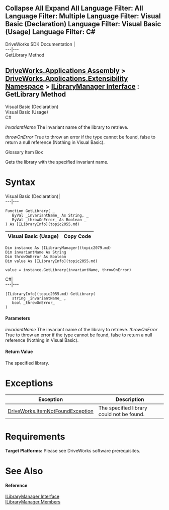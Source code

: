 Collapse All Expand All Language Filter: All  Language Filter: Multiple  Language Filter: Visual Basic (Declaration) Language Filter: Visual Basic (Usage) Language Filter: C#  
---  
DriveWorks SDK Documentation  |   
---|---  
GetLibrary Method   
  
[DriveWorks.Applications Assembly](topic13.md) > [DriveWorks.Applications.Extensibility Namespace](topic1995.md) > [ILibraryManager Interface](topic2079.md) : GetLibrary Method  
---  
  
Visual Basic (Declaration)    
Visual Basic (Usage)    
C# 

_invariantName_
    The invariant name of the library to retrieve.

_throwOnError_
    True to throw an error if the type cannot be found, false to return a null reference (Nothing in Visual Basic).

Glossary Item Box

Gets the library with the specified invariant name. 

# Syntax

Visual Basic (Declaration)|   
---|---  
      
    
    Function GetLibrary( _
       ByVal _invariantName_ As String, _
       ByVal _throwOnError_ As Boolean _
    ) As [ILibraryInfo](topic2055.md)  
  
Visual Basic (Usage)| Copy Code  
---|---  
      
    
    Dim instance As [ILibraryManager](topic2079.md)
    Dim invariantName As String
    Dim throwOnError As Boolean
    Dim value As [ILibraryInfo](topic2055.md)
     
    value = instance.GetLibrary(invariantName, throwOnError)  
  
C#|   
---|---  
      
    
    [ILibraryInfo](topic2055.md) GetLibrary( 
       string _invariantName_ ,
       bool _throwOnError_
    )  
  
#### Parameters

 _invariantName_
    The invariant name of the library to retrieve.
_throwOnError_
    True to throw an error if the type cannot be found, false to return a null reference (Nothing in Visual Basic).

#### Return Value

The specified library.

# Exceptions

Exception| Description  
---|---  
[DriveWorks.ItemNotFoundException](topic3571.md)| The specified library could not be found.  
  
# Requirements

**Target Platforms:** Please see DriveWorks software prerequisites.

# See Also

#### Reference

[ILibraryManager Interface](topic2079.md)   
[ILibraryManager Members](topic2080.md)



